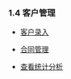 ### 1.4 客户管理

* [客户录入](/ru-men-zhi-nan/ke-hu-guan-li/ke-hu-lu-ru.md)

* [合同管理](/ru-men-zhi-nan/ke-hu-guan-li/he-tong-guan-li.md)

* [查看统计分析](/ru-men-zhi-nan/ke-hu-guan-li/cha-kan-tong-ji-fen-xi.md)
